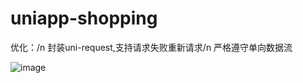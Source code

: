 # uniapp-shopping
优化：/n
封装uni-request,支持请求失败重新请求/n
严格遵守单向数据流

![image](https://github.com/JumSama/uniapp-shopping/img/1.PNG)
